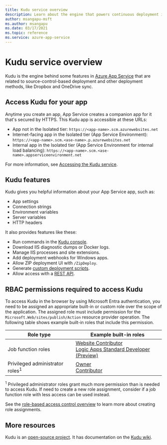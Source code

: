 ```yaml
---
title: Kudu service overview
description: Learn about the engine that powers continuous deployment in App Service and its features.
author: msangapu-msft
ms.author: msangapu
ms.date: 03/17/2021
ms.topic: reference
ms.service: azure-app-service
---
```


# Kudu service overview

Kudu is the engine behind some features in [Azure App Service](overview.md) that are related to source-control-based deployment and other deployment methods, like Dropbox and OneDrive sync.

## Access Kudu for your app

Anytime you create an app, App Service creates a companion app for it that's secured by HTTPS. This Kudu app is accessible at these URLs:

- App not in the Isolated tier: `https://<app-name>.scm.azurewebsites.net`
- Internet-facing app in the Isolated tier (App Service Environment): `https://<app-name>.scm.<ase-name>.p.azurewebsites.net`
- Internal app in the Isolated tier (App Service Environment for internal load balancing): `https://<app-name>.scm.<ase-name>.appserviceenvironment.net`

For more information, see [Accessing the Kudu service](https://github.com/projectkudu/kudu/wiki/Accessing-the-kudu-service).

## Kudu features

Kudu gives you helpful information about your App Service app, such as:

- App settings
- Connection strings
- Environment variables
- Server variables
- HTTP headers

It also provides features like these:

- Run commands in the [Kudu console](https://github.com/projectkudu/kudu/wiki/Kudu-console).
- Download IIS diagnostic dumps or Docker logs.
- Manage IIS processes and site extensions.
- Add deployment webhooks for Windows apps.
- Allow ZIP deployment UI with `/ZipDeploy`.
- Generate [custom deployment scripts](https://github.com/projectkudu/kudu/wiki/Custom-Deployment-Script).
- Allow access with a [REST API](https://github.com/projectkudu/kudu/wiki/REST-API).

## RBAC permissions required to access Kudu

To access Kudu in the browser by using Microsoft Entra authentication, you need to be assigned an appropriate built-in or custom role over the scope of the application. The assigned role must include permission for the `Microsoft.Web/sites/publish/Action` resource provider operation. The following table shows example built-in roles that include this permission.

| Role type | Example built-in roles | 
|-|-|
| Job function roles | [Website Contributor](../role-based-access-control//built-in-roles/web-and-mobile.md#website-contributor)<br/>[Logic Apps Standard Developer (Preview)](../role-based-access-control//built-in-roles/integration.md#logic-apps-standard-developer-preview)  |
| Privileged administrator roles<sup>1</sup> | [Owner](../role-based-access-control//built-in-roles/privileged.md#owner)<br/>[Contributor](../role-based-access-control//built-in-roles/privileged.md#contributor) |

<sup>1</sup> Privileged administrator roles grant much more permission than is needed to access Kudu. If need to create a new role assignment, consider if a job function role with less access can be used instead.

See the [role-based access control overview](../role-based-access-control/overview.md) to learn more about creating role assignments.

## More resources

Kudu is an [open-source project](https://github.com/projectkudu/kudu). It has documentation on the [Kudu wiki](https://github.com/projectkudu/kudu/wiki).
